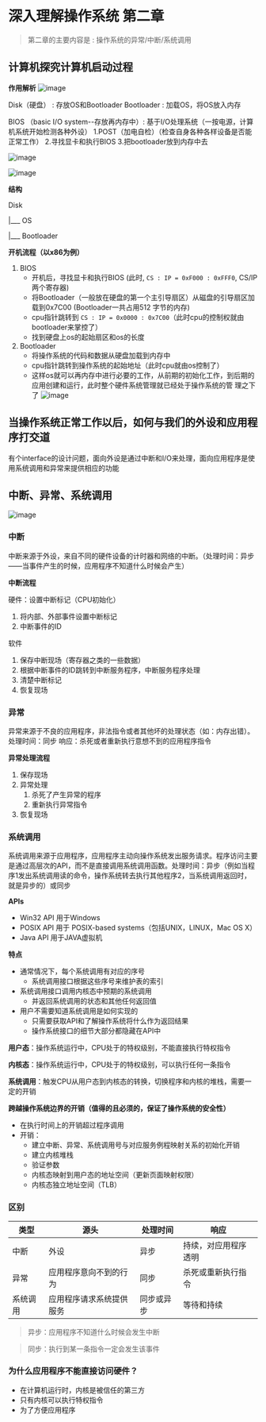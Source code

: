 # 深入理解操作系统 第二章

>   第二章的主要内容是 : 操作系统的异常/中断/系统调用

## 计算机探究计算机启动过程

**作用解析**
![image](https://github.com/renjiahui10/OperatingSystemInDepth/assets/114166264/83277e53-4071-47f8-99a7-c53b12a28d1d)


Disk（硬盘） : 存放OS和Bootloader
Bootloader : 加载OS，将OS放入内存

BIOS （basic I/O system--存放再内存中）: 基于I/O处理系统（一按电源，计算机系统开始检测各种外设）
1.POST（加电自检）（检查自身各种各样设备是否能正常工作） 
2.寻找显卡和执行BIOS
3.把bootloader放到内存中去



![image](https://github.com/renjiahui10/OperatingSystemInDepth/assets/114166264/755a41e2-eae6-4cfc-a2d3-f4f20d07147a)

![image](https://github.com/renjiahui10/OperatingSystemInDepth/assets/114166264/256004ed-ed69-4037-8591-548092177fda)




**结构**

Disk

   |___ OS

   |___ Bootloader

**开机流程（以x86为例）**

1.  BIOS
    *   开机后，寻找显卡和执行BIOS (此时, `CS : IP = 0xF000 : 0xFFF0`,  CS/IP 两个寄存器) 
    *   将Bootloader（一般放在硬盘的第一个主引导扇区）从磁盘的引导扇区加载到0x7C00 (Bootloader一共占用512 字节的内存)
    *   cpu指针跳转到 `CS : IP = 0x0000 : 0x7C00`（此时cpu的控制权就由bootloader来掌控了）
    *   找到硬盘上os的起始扇区和os的长度
2.  Bootloader
    *   将操作系统的代码和数据从硬盘加载到内存中
    *   cpu指针跳转到操作系统的起始地址（此时cpu就由os控制了）
    *   这样os就可以再内存中进行必要的工作，从前期的初始化工作，到后期的应用创建和运行，此时整个硬件系统管理就已经处于操作系统的管 理之下了
![image](https://github.com/renjiahui10/OperatingSystemInDepth/assets/114166264/add69e20-5c44-4bb2-b7cc-d4a897adcb20)



## 当操作系统正常工作以后，如何与我们的外设和应用程序打交道
有个interface的设计问题，面向外设是通过中断和I/O来处理，面向应用程序是使用系统调用和异常来提供相应的功能

## 中断、异常、系统调用
![image](https://github.com/renjiahui10/OperatingSystemInDepth/assets/114166264/196965a7-3893-4fe5-a7c5-6b69b01b1dde)


### 中断

中断来源于外设，来自不同的硬件设备的计时器和网络的中断。（处理时间：异步——当事件产生的时候，应用程序不知道什么时候会产生）


**中断流程**

硬件：设置中断标记（CPU初始化）

1.  将内部、外部事件设置中断标记
2.  中断事件的ID

软件

1.  保存中断现场（寄存器之类的一些数据）
2.  根据中断事件的ID跳转到中断服务程序，中断服务程序处理
3.  清楚中断标记
4.  恢复现场

### 异常

异常来源于不良的应用程序，非法指令或者其他坏的处理状态（如：内存出错）。处理时间：同步
响应：杀死或者重新执行意想不到的应用程序指令

**异常处理流程**

1.  保存现场
2.  异常处理
    1.  杀死了产生异常的程序
    2.  重新执行异常指令
3.  恢复现场

### 系统调用

系统调用来源于应用程序，应用程序主动向操作系统发出服务请求。程序访问主要是通过高层次的API，而不是直接调用系统调用函数。处理时间：异步（例如当程序1发出系统调用读的命令，操作系统转去执行其他程序2，当系统调用返回时，就是异步的）或同步

**APIs**

-   Win32 API 用于Windows
-   POSIX API 用于 POSIX-based systems（包括UNIX，LINUX，Mac OS X）
-   Java API 用于JAVA虚拟机

**特点**

-   通常情况下，每个系统调用有对应的序号
    -   系统调用接口根据这些序号来维护表的索引
-   系统调用接口调用内核态中预期的系统调用
    -   并返回系统调用的状态和其他任何返回值
-   用户不需要知道系统调用是如何实现的
    -   只需要获取API和了解操作系统将什么作为返回结果
    -   操作系统接口的细节大部分都隐藏在API中

**用户态**：操作系统运行中，CPU处于的特权级别，不能直接执行特权指令

**内核态**：操作系统运行中，CPU处于的特权级别，可以执行任何一条指令

**系统调用**：触发CPU从用户态到内核态的转换，切换程序和内核的堆栈，需要一定的开销

**跨越操作系统边界的开销（值得的且必须的，保证了操作系统的安全性）**

-   在执行时间上的开销超过程序调用
-   开销：
    -   建立中断、异常、系统调用号与对应服务例程映射关系的初始化开销
    -   建立内核堆栈
    -   验证参数
    -   内核态映射到用户态的地址空间（更新页面映射权限）
    -   内核态独立地址空间（TLB）

### 区别

| 类型     | 源头                     | 处理时间   | 响应                 |
| -------- | ------------------------ | ---------- | -------------------- |
| 中断     | 外设                     | 异步       | 持续，对应用程序透明 |
| 异常     | 应用程序意向不到的行为   | 同步       | 杀死或重新执行指令   |
| 系统调用 | 应用程序请求系统提供服务 | 同步或异步 | 等待和持续           |

>   异步：应用程序不知道什么时候会发生中断

>   同步：执行到某一条指令一定会发生该事件

### 为什么应用程序不能直接访问硬件？

-   在计算机运行时，内核是被信任的第三方
-   只有内核可以执行特权指令
-   为了方便应用程序

